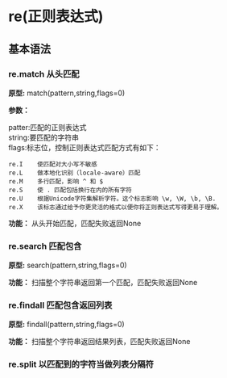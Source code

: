 
# re(正则表达式)

## 基本语法

### re.match 从头匹配

**原型:** match(pattern,string,flags=0)<br>

**参数：**<br>

patter:匹配的正则表达式<br>
string:要匹配的字符串<br>
flags:标志位，控制正则表达式匹配方式有如下：<br>
```
re.I	使匹配对大小写不敏感
re.L	做本地化识别（locale-aware）匹配
re.M	多行匹配，影响 ^ 和 $
re.S	使 . 匹配包括换行在内的所有字符
re.U	根据Unicode字符集解析字符。这个标志影响 \w, \W, \b, \B.
re.X	该标志通过给予你更灵活的格式以便你将正则表达式写得更易于理解。
```

**功能：** 从头开始匹配，匹配失败返回None<br>

### re.search 匹配包含

**原型:** search(pattern,string,flags=0)<br>

**功能：** 扫描整个字符串返回第一个匹配，匹配失败返回None<br>

### re.findall 匹配包含返回列表

**原型:** findall(pattern,string,flags=0)<br>

**功能：** 扫描整个字符串返回结果列表，匹配失败返回None<br>

### re.split  以匹配到的字符当做列表分隔符

